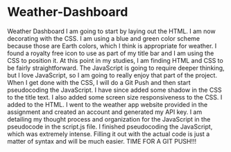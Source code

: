 # Weather-Dashboard
Weather Dashboard
I am going to start by laying out the HTML.
I am now decorating with the CSS. I am using a blue and green color scheme because those are Earth colors, which I think is appropriate for weather. 
I found a royalty free icon to use as part of my title bar and I am using the CSS to position it. 
At this point in my studies, I am finding HTML and CSS to be fairly straightforward. The JavaScript is going to require deeper thinking, but I love JavaScript, so I am going to really enjoy that part of the project. When I get done with the CSS, I will do a Git Push and then start pseudocoding the JavaScript. 
I have since added some shadow in the CSS to the title text. I also added some screen size responsiveness to the CSS.
I added <script src="script.js"></script> to the HTML.
I went to the weather app website provided in the assignment and created an account and generated my API key. 
I am detailing my thought process and organization for the JavaScript in the pseudocode in the script.js file. 
I finished pseudocoding the JavaScript, which was extremely intense. Filling it out with the actual code is just a matter of syntax and will be much easier. 
TIME FOR A GIT PUSH!!!




